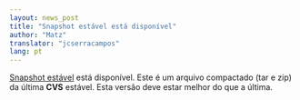 ```yaml
---
layout: news_post
title: "Snapshot estável está disponível"
author: "Matz"
translator: "jcserracampos"
lang: pt
---
```


[Snapshot estável][1] está disponível. Este é um arquivo compactado (tar e zip) da
última **CVS** estável. Esta versão deve estar melhor do que a última.


[1]: https://cache.ruby-lang.org/pub/ruby/stable-snapshot.tar.gz
